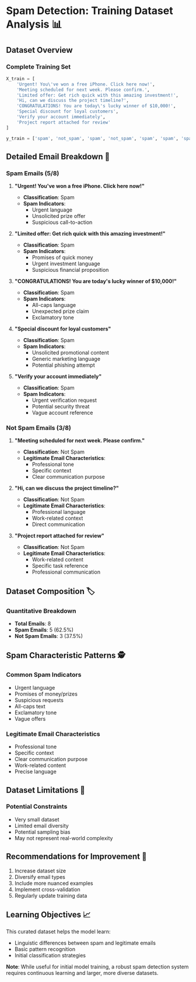 # Spam Detection: Training Dataset Analysis 📊

## Dataset Overview

### Complete Training Set
```python
X_train = [
    'Urgent! You\'ve won a free iPhone. Click here now!',
    'Meeting scheduled for next week. Please confirm.',
    'Limited offer: Get rich quick with this amazing investment!',
    'Hi, can we discuss the project timeline?',
    'CONGRATULATIONS! You are today\'s lucky winner of $10,000!',
    'Special discount for loyal customers',
    'Verify your account immediately',
    'Project report attached for review'
]

y_train = ['spam', 'not_spam', 'spam', 'not_spam', 'spam', 'spam', 'spam', 'not_spam']
```

## Detailed Email Breakdown 📧

### Spam Emails (5/8)

1. **"Urgent! You've won a free iPhone. Click here now!"**
   - **Classification**: Spam
   - **Spam Indicators**:
     * Urgent language
     * Unsolicited prize offer
     * Suspicious call-to-action

2. **"Limited offer: Get rich quick with this amazing investment!"**
   - **Classification**: Spam
   - **Spam Indicators**:
     * Promises of quick money
     * Urgent investment language
     * Suspicious financial proposition

3. **"CONGRATULATIONS! You are today's lucky winner of $10,000!"**
   - **Classification**: Spam
   - **Spam Indicators**:
     * All-caps language
     * Unexpected prize claim
     * Exclamatory tone

4. **"Special discount for loyal customers"**
   - **Classification**: Spam
   - **Spam Indicators**:
     * Unsolicited promotional content
     * Generic marketing language
     * Potential phishing attempt

5. **"Verify your account immediately"**
   - **Classification**: Spam
   - **Spam Indicators**:
     * Urgent verification request
     * Potential security threat
     * Vague account reference

### Not Spam Emails (3/8)

1. **"Meeting scheduled for next week. Please confirm."**
   - **Classification**: Not Spam
   - **Legitimate Email Characteristics**:
     * Professional tone
     * Specific context
     * Clear communication purpose

2. **"Hi, can we discuss the project timeline?"**
   - **Classification**: Not Spam
   - **Legitimate Email Characteristics**:
     * Professional language
     * Work-related context
     * Direct communication

3. **"Project report attached for review"**
   - **Classification**: Not Spam
   - **Legitimate Email Characteristics**:
     * Work-related content
     * Specific task reference
     * Professional communication

## Dataset Composition 🏷️

### Quantitative Breakdown
- **Total Emails**: 8
- **Spam Emails**: 5 (62.5%)
- **Not Spam Emails**: 3 (37.5%)

## Spam Characteristic Patterns 🕵️

### Common Spam Indicators
- Urgent language
- Promises of money/prizes
- Suspicious requests
- All-caps text
- Exclamatory tone
- Vague offers

### Legitimate Email Characteristics
- Professional tone
- Specific context
- Clear communication purpose
- Work-related content
- Precise language

## Dataset Limitations 🚧

### Potential Constraints
- Very small dataset
- Limited email diversity
- Potential sampling bias
- May not represent real-world complexity

## Recommendations for Improvement 🚀

1. Increase dataset size
2. Diversify email types
3. Include more nuanced examples
4. Implement cross-validation
5. Regularly update training data

## Learning Objectives 📈

This curated dataset helps the model learn:
- Linguistic differences between spam and legitimate emails
- Basic pattern recognition
- Initial classification strategies

**Note**: While useful for initial model training, a robust spam detection system requires continuous learning and larger, more diverse datasets.
